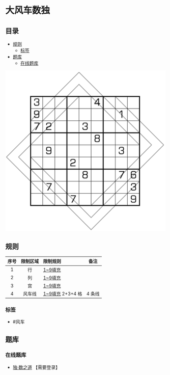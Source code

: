 # 大风车数独
<!-- START doctoc generated TOC please keep comment here to allow auto update -->
<!-- DON'T EDIT THIS SECTION, INSTEAD RE-RUN doctoc TO UPDATE -->
## 目录

- [规则](#%E8%A7%84%E5%88%99)
  - [标签](#%E6%A0%87%E7%AD%BE)
- [题库](#%E9%A2%98%E5%BA%93)
  - [在线题库](#%E5%9C%A8%E7%BA%BF%E9%A2%98%E5%BA%93)

<!-- END doctoc generated TOC please keep comment here to allow auto update -->

![题](../../images/sudoku/大风车数独.png)

## 规则

| 序号  | 限制区域 | 限制规则            |  备注  |
|:---:|:----:|:----------------|:----:|
|  1  |  行   | [1~9填充]         |      |
|  2  |  列   | [1~9填充]         |      |
|  3  |  宫   | [1~9填充]         |      |
|  4  | 风车线  | [1~9填充] 2+3+4 格 | 4 条线 |

### 标签

- #风车

## 题库

### 在线题库

- [独·数之道](http://www.sudokufans.org.cn/lx/game.index.php?type=fc2) 【需要登录】

[1~9填充]: ../../rules.md#1to9填充
